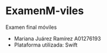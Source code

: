 # ExamenM-viles
Examen final móviles

- Mariana Juárez Ramírez A01276193
- Plataforma utilizada: Swift
